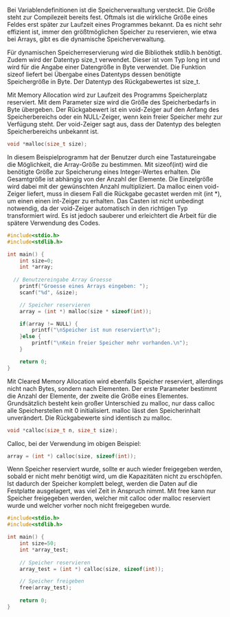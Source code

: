Bei Variablendefinitionen ist die Speicherverwaltung versteckt. Die Größe steht zur Compilezeit bereits fest.
Oftmals ist die wirkliche Größe eines Feldes erst später zur Laufzeit eines Programmes bekannt.
Da es nicht sehr effizient ist, immer den größtmöglichen Speicher zu reservieren, wie etwa bei Arrays, 
gibt es die dynamische Speicherverwaltung.

Für dynamischen Speicherreservierung wird die Bibliothek stdlib.h benötigt. 
Zudem wird der Datentyp size_t verwendet. Dieser ist vom Typ long int und wird für die 
Angabe einer Datengröße in Byte verwendet. Die Funktion sizeof liefert bei Übergabe eines 
Datentyps dessen benötigte Speichergröße in Byte. Der Datentyp des Rückgabewertes ist size_t.

Mit Memory Allocation wird zur Laufzeit des Programms Speicherplatz reserviert. 
Mit dem Parameter size wird die Größe des Speicherbedarfs in Byte übergeben. 
Der Rückgabewert ist ein void-Zeiger auf den Anfang des Speicherbereichs oder ein NULL-Zeiger, 
wenn kein freier Speicher mehr zur Verfügung steht. 
Der void-Zeiger sagt aus, dass der Datentyp des belegten Speicherbereichs unbekannt ist.

```C
void *malloc(size_t size);
```

In diesem Beispielprogramm hat der Benutzer durch eine Tastatureingabe die Möglichkeit, die Array-Größe zu bestimmen. 
Mit sizeof(int) wird die benötigte Größe zur Speicherung eines Integer-Wertes erhalten. 
Die Gesamtgröße ist abhängig von der Anzahl der Elemente. Die Einzelgröße wird dabei mit der gewünschten Anzahl multipliziert. 
Da malloc einen void-Zeiger liefert, muss in diesem Fall die Rückgabe gecastet werden mit (int *), um einen einen int-Zeiger zu erhalten.
Das Casten ist nicht unbedingt notwendig, da der void-Zeiger automatisch in den richtigen Typ transformiert wird. 
Es ist jedoch sauberer und erleichtert die Arbeit für die spätere Verwendung des Codes.

```C
#include<stdio.h>
#include<stdlib.h>

int main() {
	int size=0;
	int *array;
 
  // Benutzereingabe Array Groesse
	printf("Groesse eines Arrays eingeben: ");
	scanf("%d", &size);

	// Speicher reservieren
	array = (int *) malloc(size * sizeof(int));

	if(array != NULL) {
		printf("\nSpeicher ist nun reserviert\n");
	}else {
		printf("\nKein freier Speicher mehr vorhanden.\n");
	}

	return 0;
}

```

Mit Cleared Memory Allocation wird ebenfalls Speicher reserviert, allerdings nicht nach Bytes, sondern nach Elementen. 
Der erste Parameter bestimmt die Anzahl der Elemente, der zweite die Größe eines Elementes. 
Grundsätzlich besteht kein großer Unterschied zu malloc, nur dass calloc alle Speicherstellen mit 0 initialisiert. 
malloc lässt den Speicherinhalt unverändert. Die Rückgabewerte sind identisch zu malloc.

```C
void *calloc(size_t n, size_t size);
```

Calloc, bei der Verwendung im obigen Beispiel:

```C
array = (int *) calloc(size, sizeof(int));
```

Wenn Speicher reserviert wurde, sollte er auch wieder freigegeben werden, sobald er nicht mehr benötigt wird, um die Kapazitäten nicht zu erschöpfen. 
Ist dadurch der Speicher komplett belegt, werden die Daten auf die Festplatte ausgelagert, was viel Zeit in Anspruch nimmt.
Mit free kann nur Speicher freigegeben werden, welcher mit calloc oder malloc reserviert wurde und welcher vorher noch nicht freigegeben wurde.

```C
#include<stdio.h>
#include<stdlib.h>

int main() {
	int size=50;
	int *array_test;
	
	// Speicher reservieren
	array_test = (int *) calloc(size, sizeof(int));

	// Speicher freigeben
	free(array_test);
	
	return 0;
}
```
